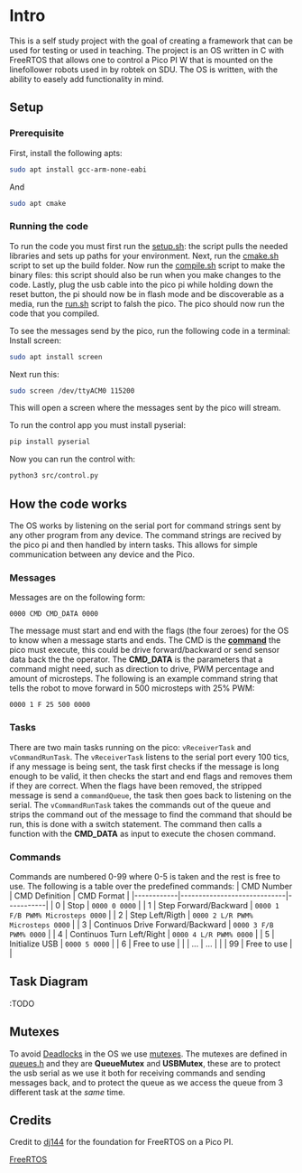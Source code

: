 # Intro
This is a self study project with the goal of creating a framework that can be used for testing or used in teaching. 
The project is an OS written in C with FreeRTOS that allows one to control a Pico PI W that is mounted on the linefollower robots used in by robtek on SDU. The OS is written, with the ability to easely add functionality in mind. 

## Setup

### Prerequisite
First, install the following apts:

```bash
sudo apt install gcc-arm-none-eabi
```
And
```bash
sudo apt cmake
```

### Running the code

To run the code you must first run the [setup.sh](picoPI/setup.sh): the script pulls the needed libraries and sets up paths for your environment. Next, run the [cmake.sh](picoPI/cmake.sh) script to set up the build folder. Now run the [compile.sh](picoPI/compile.sh) script to make the binary files: this script should also be run when you make changes to the code. Lastly, plug the usb cable into the pico pi while holding down the reset button, the pi should now be in flash mode and be discoverable as a media, run the [run.sh](picoPI/run.sh) script to falsh the pico. The pico should now run the code that you compiled.

To see the messages send by the pico, run the following code in a terminal:
Install screen:
```bash
sudo apt install screen
```
Next run this:
```bash
sudo screen /dev/ttyACM0 115200
```
This will open a screen where the messages sent by the pico will stream.

To run the control app you must install pyserial:
```bash
pip install pyserial
```

Now you can run the control with:
```bash
python3 src/control.py
```

## How the code works
The OS works by listening on the serial port for command strings sent by any other program from any device. The command strings are recived by the pico pi and then handled by intern tasks. This allows for simple communication between any device and the Pico.

### Messages
Messages are on the following form:

`
    0000 CMD CMD_DATA 0000
`

The message must start and end with the flags (the four zeroes) for the OS to know when a message starts and ends. The CMD is the **[command](#commands)** the pico must execute, this could be drive forward/backward or send sensor data back the the operator. The **CMD_DATA** is the parameters that a command might need, such as direction to drive, PWM percentage and amount of microsteps. The following is an example command string that tells the robot to move forward in $500$ microsteps with $25\%$ PWM:

`
    0000 1 F 25 500 0000
`

### Tasks
There are two main tasks running on the pico: `vReceiverTask` and `vCommandRunTask`. The `vReceiverTask` listens to the serial port every $100$ tics, if any message is being sent, the task first checks if the message is long enough to be valid, it then checks the start and end flags and removes them if they are correct. When the flags have been removed, the stripped message is send a `commandQueue`, the task then goes back to listening on the serial. The `vCommandRunTask` takes the commands out of the queue and strips the command out of the message to find the command that should be run, this is done with a switch statement. The command then calls a function with the **CMD_DATA** as input to execute the chosen command.

### Commands
Commands are numbered 0-99 where 0-5 is taken and the rest is free to use. The following is a table over the predefined commands:
| CMD Number | CMD Definition              |   CMD Format |
|------------|-----------------------------|-----------|
| 0          | Stop                             | `0000 0 0000`  |
| 1          | Step Forward/Backward            | `0000 1 F/B PWM% Microsteps 0000`  |
| 2          | Step Left/Rigth                  | `0000 2 L/R PWM% Microsteps 0000`  |
| 3          | Continuos Drive Forward/Backward | `0000 3 F/B PWM% 0000`  |
| 4          | Continuos Turn Left/Right        | `0000 4 L/R PWM% 0000`  |
| 5          | Initialize USB                   | `0000 5 0000`           |
| 6          | Free to use                      |   |
| ...        | ...                              |   |
| 99         | Free to use                      |   |

## Task Diagram
:TODO


## Mutexes
To avoid [Deadlocks](https://www.geeksforgeeks.org/introduction-of-deadlock-in-operating-system/?) in the OS we use [mutexes](https://www.geeksforgeeks.org/difference-between-binary-semaphore-and-mutex/). The mutexes are defined in [queues.h](picoPI/src/inc/queues.h) and they are **QueueMutex** and **USBMutex**, these are to protect the usb serial as we use it both for receiving commands and sending messages back, and to protect the queue as we access the queue from 3 different task at the *same* time.


## Credits
Credit to [dj144](https://github.com/aws-iot-builder-tools/freertos-pi-pico) for the foundation for FreeRTOS on a Pico PI.

[FreeRTOS](https://github.com/FreeRTOS/FreeRTOS-Kernel)